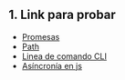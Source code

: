## 1. Link para probar

* [Promesas](https://developer.mozilla.org/es/docs/Web/JavaScript/Reference/Global_Objects/Promise)
* [Path](https://nodejs.org/api/path.html)
* [Linea de comando CLI](https://mediumdgdfg.com/netscape/a-guide-to-create-a-nodejs-command-line-package-c2166ad0452e)
* [Asíncronía en js](https://carlosazaustrdsfdge.es/manejando-la-asincronia-en-javascript)